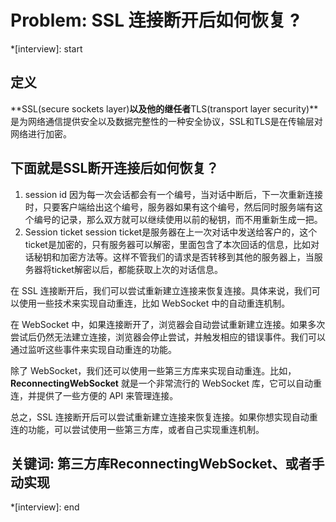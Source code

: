# Problem: SSL 连接断开后如何恢复 ?

*[interview]: start
## 定义
**SSL(secure sockets layer)**以及他的继任者**TLS(transport layer security)**是为网络通信提供安全以及数据完整性的一种安全协议，SSL和TLS是在传输层对网络进行加密。

## 下面就是SSL断开连接后如何恢复？
1. session id
因为每一次会话都会有一个编号，当对话中断后，下一次重新连接时，只要客户端给出这个编号，服务器如果有这个编号，然后同时服务端有这个编号的记录，那么双方就可以继续使用以前的秘钥，而不用重新生成一把。
2. Session ticket
session ticket是服务器在上一次对话中发送给客户的，这个ticket是加密的，只有服务器可以解密，里面包含了本次回话的信息，比如对话秘钥和加密方法等。这样不管我们的请求是否转移到其他的服务器上，当服务器将ticket解密以后，都能获取上次的对话信息。

在 SSL 连接断开后，我们可以尝试重新建立连接来恢复连接。具体来说，我们可以使用一些技术来实现自动重连，比如 WebSocket 中的自动重连机制。

在 WebSocket 中，如果连接断开了，浏览器会自动尝试重新建立连接。如果多次尝试后仍然无法建立连接，浏览器会停止尝试，并触发相应的错误事件。我们可以通过监听这些事件来实现自动重连的功能。

除了 WebSocket，我们还可以使用一些第三方库来实现自动重连。比如，**ReconnectingWebSocket** 就是一个非常流行的 WebSocket 库，它可以自动重连，并提供了一些方便的 API 来管理连接。

总之，SSL 连接断开后可以尝试重新建立连接来恢复连接。如果你想实现自动重连的功能，可以尝试使用一些第三方库，或者自己实现重连机制。

## 关键词: 第三方库ReconnectingWebSocket、或者手动实现
*[interview]: end

